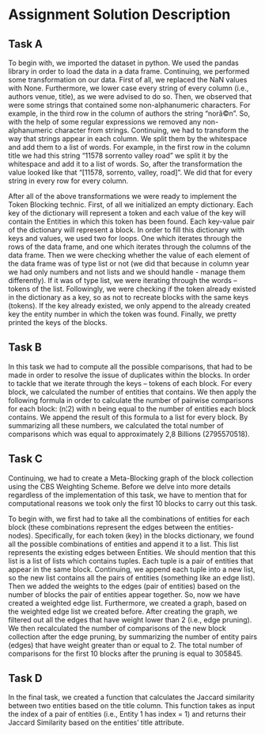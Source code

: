 # Assignment Solution Description

## Task A

To begin with, we imported the dataset in python. We used the pandas library in order to load the data in a data frame. Continuing, we performed some transformation on our data. First of all, we replaced the NaN values with None. Furthermore, we lower case every string of every column (i.e., authors venue, title), as we were advised to do so. Then, we observed that were some strings that contained some non-alphanumeric characters. For example, in the third row in the column of authors the string “norã©n”. So, with the help of some regular expressions we removed any non-alphanumeric character from strings. Continuing, we had to transform the way that strings appear in each column. We split them by the whitespace and add them to a list of words. For example, in the first row in the column title we had this string “11578 sorrento valley road” we split it by the whitespace and add it to a list of words. So, after the transformation the value looked like that “[11578, sorrento, valley, road]”. We did that for every string in every row for every column. 

After all of the above transformations we were ready to implement the Token Blocking technic. First, of all we initialized an empty dictionary. Each key of the dictionary will represent a token and each value of the key will contain the Entities in which this token has been found. Each key-value pair of the dictionary will represent a block. In order to fill this dictionary with keys and values, we used two for loops. One which iterates through the rows of the data frame, and one which iterates through the columns of the data frame. Then we were checking whether the value of each element of the data frame was of type list or not (we did that because in column year we had only numbers and not lists and we should handle - manage them differently). If it was of type list, we were iterating through the words – tokens of the list. Followingly, we were checking if the token already existed in the dictionary as a key, so as not to recreate blocks with the same keys (tokens). If the key already existed, we only append to the already created key the entity number in which the token was found. Finally, we pretty printed the keys of the blocks.

## Task B

In this task we had to compute all the possible comparisons, that had to be made in order to resolve the issue of duplicates within the blocks. In order to tackle that we iterate through the keys – tokens of each block. For every block, we calculated the number of entities that contains. We then apply the following formula in order to calculate the number of pairwise comparisons for each block: (n¦2) with n being equal to the number of entities each block contains. We append the result of this formula to a list for every block. By summarizing all these numbers, we calculated the total number of comparisons which was equal to approximately 2,8 Billions (2795570518).

## Task C

Continuing, we had to create a Meta-Blocking graph of the block collection using the CBS Weighting Scheme. Before we delve into more details regardless of the implementation of this task, we have to mention that for computational reasons we took only the first 10 blocks to carry out this task. 

To begin with, we first had to take all the combinations of entities for each block (these combinations represent the edges between the entities-nodes). Specifically, for each token (key) in the blocks dictionary, we found all the possible combinations of entities and append it to a list. This list represents the existing edges between Entities. We should mention that this list is a list of lists which contains tuples. Each tuple is a pair of entities that appear in the same block. Continuing, we append each tuple into a new list, so the new list contains all the pairs of entities (something like an edge list). Then we added the weights to the edges (pair of entities) based on the number of blocks the pair of entities appear together. So, now we have created a weighted edge list. Furthermore, we created a graph, based on the weighted edge list we created before. After creating the graph, we filtered out all the edges that have weight lower than 2 (i.e., edge pruning). We then recalculated the number of comparisons of the new block collection after the edge pruning, by summarizing the number of entity pairs (edges) that have weight greater than or equal to 2. The total number of comparisons for the first 10 blocks after the pruning is equal to 305845.

## Task D

In the final task, we created a function that calculates the Jaccard similarity between two entities based on the title column. This function takes as input the index of a pair of entities (i.e., Entity 1 has index = 1) and returns their Jaccard Similarity based on the entities’ title attribute. 
